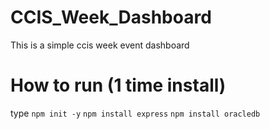 # CCIS_Week_Dashboard

This is a simple ccis week event dashboard


# How to run (1 time install)

type
`npm init -y`
`npm install express`
`npm install oracledb`
